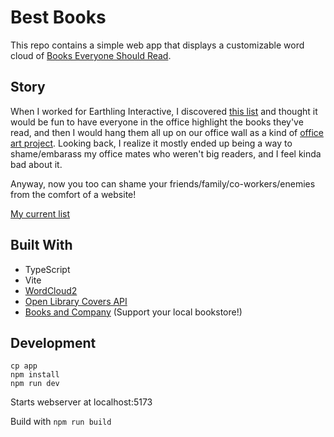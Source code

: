 # Best Books

This repo contains a simple web app that displays a customizable word cloud of [Books Everyone Should Read](https://informationisbeautiful.net/visualizations/novels-everyone-should-read-interactive/).

## Story

When I worked for Earthling Interactive, I discovered [this list](https://informationisbeautiful.net/visualizations/novels-everyone-should-read-interactive/) and thought it would be fun to have everyone in the office highlight the books they've read, and then I would hang them all 
up on our office wall as a kind of [office art project](https://www.flickr.com/photos/24311566@N07/albums/72157626204859903/). Looking back, I realize it mostly ended up being a way to shame/embarass my office mates who weren't big readers, and I feel
kinda bad about it.

Anyway, now you too can shame your friends/family/co-workers/enemies from the comfort of a website!

[My current list](https://books-everyone-should-read.netlify.app/?books=%2FRS2NYSWhAMygxQAeAIY&color=%234625e9)

## Built With

- TypeScript 
- Vite
- [WordCloud2](https://github.com/timdream/wordcloud2.js)
- [Open Library Covers API](https://openlibrary.org/dev/docs/api/covers)
- [Books and Company](https://booksco.com/) (Support your local bookstore!)

## Development

```
cp app
npm install
npm run dev
```

Starts webserver at localhost:5173

Build with `npm run build`
